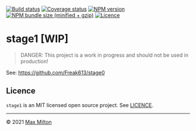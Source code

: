 [![Build status](https://img.shields.io/github/workflow/status/MaxMilton/stage1/ci)](https://github.com/MaxMilton/stage1/actions)
[![Coverage status](https://img.shields.io/codeclimate/coverage/MaxMilton/stage1)](https://codeclimate.com/github/MaxMilton/stage1)
[![NPM version](https://img.shields.io/npm/v/stage1.svg)](https://www.npmjs.com/package/stage1)
[![NPM bundle size (minified + gzip)](https://img.shields.io/bundlephobia/minzip/stage1.svg)](https://bundlephobia.com/result?p=stage1)
[![Licence](https://img.shields.io/github/license/MaxMilton/stage1.svg)](https://github.com/MaxMilton/stage1/blob/master/LICENSE)

# stage1 [WIP]

> DANGER: This project is a work in progress and should not be used in production!

See: <https://github.com/Freak613/stage0>

## Licence

`stage1` is an MIT licensed open source project. See [LICENCE](https://github.com/MaxMilton/stage1/blob/master/LICENCE).

---

© 2021 [Max Milton](https://maxmilton.com)
